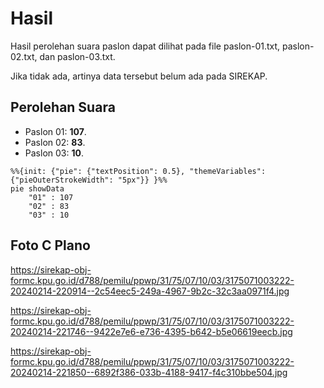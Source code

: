 # Hasil

Hasil perolehan suara paslon dapat dilihat pada file paslon-01.txt, paslon-02.txt, dan paslon-03.txt.

Jika tidak ada, artinya data tersebut belum ada pada SIREKAP.

## Perolehan Suara

 * Paslon 01: **107**.
 * Paslon 02: **83**.
 * Paslon 03: **10**.

```mermaid
%%{init: {"pie": {"textPosition": 0.5}, "themeVariables": {"pieOuterStrokeWidth": "5px"}} }%%
pie showData
    "01" : 107
    "02" : 83
    "03" : 10
```
## Foto C Plano

https://sirekap-obj-formc.kpu.go.id/d788/pemilu/ppwp/31/75/07/10/03/3175071003222-20240214-220914--2c54eec5-249a-4967-9b2c-32c3aa0971f4.jpg

https://sirekap-obj-formc.kpu.go.id/d788/pemilu/ppwp/31/75/07/10/03/3175071003222-20240214-221746--9422e7e6-e736-4395-b642-b5e06619eecb.jpg

https://sirekap-obj-formc.kpu.go.id/d788/pemilu/ppwp/31/75/07/10/03/3175071003222-20240214-221850--6892f386-033b-4188-9417-f4c310bbe504.jpg
